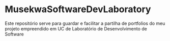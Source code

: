 # MusekwaSoftwareDevLaboratory
Este repositório serve para guardar e facilitar a partilha de portfolios do meu projeto empreendido em UC de Laboratório de Desenvolvimento de Software
